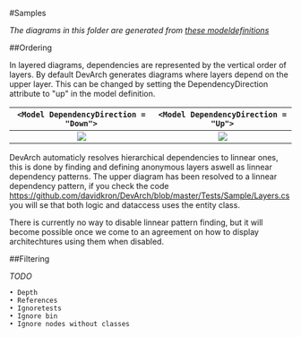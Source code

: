 #Samples

*The diagrams in this folder are generated from
[these modeldefinitions](../Architecture)*

##Ordering

In layered diagrams, dependencies are represented by the vertical order of layers.
By default DevArch generates diagrams where layers depend on the upper layer. This can be changed by setting the DependencyDirection attribute to "up" in the model definition.

```<Model DependencyDirection = "Down">``` |```<Model DependencyDirection = "Up">```
:---------------:|:----------------------:
![](Layers.png)  |  ![](LayersReverse.png)

DevArch automaticly resolves hierarchical dependencies to linnear ones, this is done by finding and defining anonymous layers aswell as linnear dependency patterns. The upper diagram has been resolved to a linnear dependency pattern, if you check the code https://github.com/davidkron/DevArch/blob/master/Tests/Sample/Layers.cs you will se that both logic and dataccess uses the entity class.

There is currently no way to disable linnear pattern finding, but it will become possible once we come to an agreement on how to display architechtures using them when disabled.

##Filtering

*TODO*

	• Depth
	• References
	• Ignoretests
	• Ignore bin
	• Ignore nodes without classes
